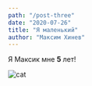 ```yaml
---
path: "/post-three"
date: "2020-07-26"
title: "Я маленький"
author: "Максим Хинев"
---
```







Я Максик мне **5** лет!

![cat](https://aroundpet.ru/wp-content/uploads/kak-uhazhivat-za-mesyachnym-kotenkom-bez-koshki-1170x750.jpg "Как тебе кошка?")
